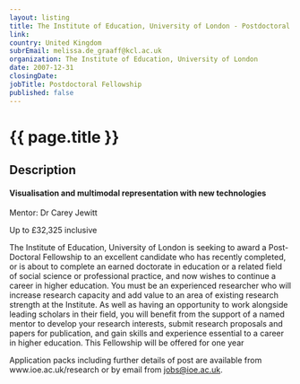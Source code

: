 ```yaml
---
layout: listing
title: The Institute of Education, University of London - Postdoctoral Fellowship
link:
country: United Kingdom
subrEmail: melissa.de_graaff@kcl.ac.uk
organization: The Institute of Education, University of London 
date: 2007-12-31
closingDate: 
jobTitle: Postdoctoral Fellowship
published: false
---
```



# {{ page.title }}

## Description












<h4>Visualisation and multimodal representation with new technologies</h4>
<p>Mentor: Dr Carey Jewitt</p>

<p class="hft-paras">Up to £32,325 inclusive</p>

<p class="hft-paras">The Institute of Education, University of London 
is seeking to award a Post-Doctoral Fellowship to 
an excellent candidate who has recently 
completed, or is about to complete an earned 
doctorate in education or a related field of 
social science or professional practice, and now 
wishes to continue a career in higher education. 
You must be an experienced researcher who will 
increase research capacity and add value to an 
area of existing research strength at the 
Institute. As well as having an opportunity to 
work alongside leading scholars in their field, 
you will benefit from the support of a named 
mentor to develop your research interests, submit 
research proposals and papers for publication, 
and gain skills and experience essential to a 
career in higher education. This Fellowship will be offered for one year</p>

<p class="hft-paras">Application packs including further details of 
post are available from www.ioe.ac.uk/research or by email from <a href="mailto:jobs@ioe.ac.uk" class="hft-email">jobs@ioe.ac.uk</a>. </p>

